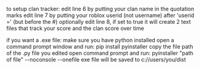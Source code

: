 to setup clan tracker:
edit line 6 by putting your clan name in the quotation marks
edit line 7 by putting your roblox userid (not username) after 'userid =' (but before the #)
optionally edit line 8, if set to true it will create 2 text files that track your score and the clan score over time

if you want a .exe file:
make sure you have python installed
open a command prompt window and run: pip install pyinstaller
copy the file path of the .py file you edited
open command prompt and run: pyinstaller "path of file" --noconsole --onefile
exe file will be saved to c://users/you/dist

